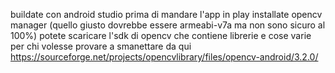 buildate con android studio
prima di mandare l'app in play  installate opencv manager (quello giusto dovrebbe essere armeabi-v7a ma non sono sicuro al 100%)
potete scaricare l'sdk di opencv che contiene librerie e cose varie per chi volesse provare a smanettare da qui https://sourceforge.net/projects/opencvlibrary/files/opencv-android/3.2.0/